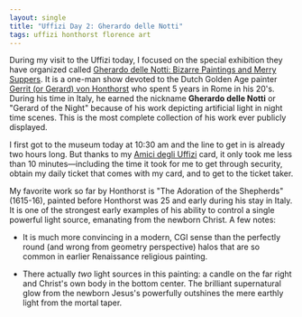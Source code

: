```yaml
---
layout: single
title: "Uffizi Day 2: Gherardo delle Notti"
tags: uffizi honthorst florence art
---
```


During my visit to the Uffizi today, I focused on the special exhibition they have organized called [Gherardo delle Notti: Bizarre Paintings and Merry Suppers](http://www.theflorentine.net/articles/article-view.asp?issuetocId=9822). It is a one-man show devoted to the Dutch Golden Age painter [Gerrit (or Gerard) von Honthorst](http://en.wikipedia.org/wiki/Gerard_van_Honthorst) who spent 5 years in Rome in his 20's. During his time in Italy, he earned the nickname **Gherardo delle Notti** or "Gerard of the Night" because of his work depicting artificial light in night time scenes. This is the most complete collection of his work ever publicly displayed. 

I first got to the museum today at 10:30 am and the line to get in is already two hours long. But thanks to my [Amici degli Uffizi](http://www.amicidegliuffizi.it/diventa_socio.php?pg=8&ln=en) card, it only took me less than 10 minutes—including the time it took for me to get through security, obtain my daily ticket that comes with my card, and to get to the ticket taker.

My favorite work so far by Honthorst is "The Adoration of the Shepherds" (1615-16), painted before Honthorst was 25 and early during his stay in Italy. It is one of the strongest early examples of his ability to control a single powerful light source, emanating from the newborn Christ. A few notes:

* It is much more convincing in a modern, CGI sense than the perfectly round (and wrong from geometry perspective) halos that are so common in earlier Renaissance religious painting. 

* There actually *two* light sources in this painting: a candle on the far right and Christ's own body in the bottom center. The brilliant supernatural glow from the newborn Jesus's powerfully outshines the mere earthly light from the mortal taper. 
